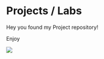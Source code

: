 # Projects / Labs

Hey you found my Project repository!

Enjoy




[![](https://i.imgur.com/8ZeNBCw.gif)](#)

